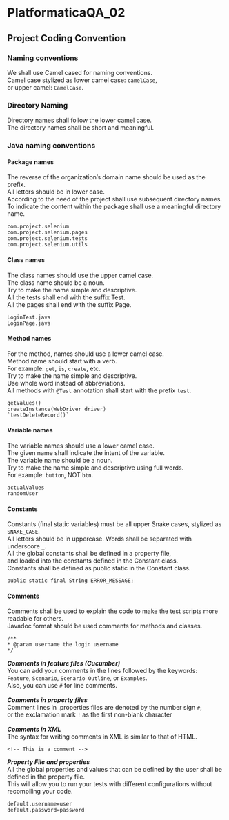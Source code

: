 # PlatformaticaQA_02
## Project Coding Convention
### Naming conventions
We shall use Camel cased for naming conventions.<br> 
Camel case stylized as lower camel case: `camelCase`,<br>
or upper camel: `CamelCase`.
### Directory Naming
Directory names shall follow the lower camel case.<br>
The directory names shall be short and meaningful.
### Java naming conventions
#### Package names
The reverse of the organization’s domain name should be used as the prefix.<br> 
All letters should be in lower case.<br> 
According to the need of the project shall use subsequent directory names.<br>
To indicate the content within the package shall use a meaningful directory name.
```
com.project.selenium
com.project.selenium.pages
com.project.selenium.tests
com.project.selenium.utils
```
#### Class names
The class names should use the upper camel case.<br> 
The class name should be a noun.<br>
Try to make the name simple and descriptive.<br>
All the tests shall end with the suffix Test.<br>
All the pages shall end with the suffix Page.
```
LoginTest.java
LoginPage.java
```
#### Method names
For the method, names should use a lower camel case.<br>
Method name should start with a verb.<br>
For example: `get`, `is`, `create`, etc.<br>
Try to make the name simple and descriptive.<br> 
Use whole word instead of abbreviations.<br>
All methods with `@Test` annotation shall start with the prefix `test`.
```
getValues()
createInstance(WebDriver driver)
`testDeleteRecord()`
```
#### Variable names
The variable names should use a lower camel case.<br> 
The given name shall indicate the intent of the variable.<br> 
The variable name should be a noun.<br> 
Try to make the name simple and descriptive using full words.<br>
For example: `button`, NOT `btn`.
```
actualValues
randomUser
```
#### Constants
Constants (final static variables) must be all upper Snake cases, stylized as `SNAKE_CASE`.<br> 
All letters should be in uppercase. Words shall be separated with underscore `_`.<br>
All the global constants shall be defined in a property file,<br>
and loaded into the constants defined in the Constant class.<br>
Constants shall be defined as public static in the Constant class.
```
public static final String ERROR_MESSAGE;
```
#### Comments
Comments shall be used to explain the code to make the test scripts more readable for others.<br>
Javadoc format should be used comments for methods and classes. 
```
/**
* @param username the login username
*/
```
_**Comments in feature files (Cucumber)**_<br>
You can add your comments in the lines followed by the keywords:<br>
`Feature`, `Scenario`, `Scenario Outline`, or `Examples`.<br>
Also, you can use `#` for line comments.<br><br>
_**Comments in property files**_<br>
Comment lines in .properties files are denoted by the number sign `#`,<br> 
or the exclamation mark `!` as the first non-blank character<br><br>
_**Comments in XML**_<br>
The syntax for writing comments in XML is similar to that of HTML.
```
<!-- This is a comment -->
```
_**Property File and properties**_<br>
All the global properties and values that can be defined by the user shall be defined in the property file.<br> 
This will allow you to run your tests with different configurations without recompiling your code.
```
default.username=user
default.password=password
```
